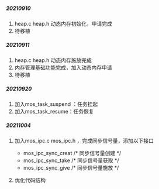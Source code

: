 ##### 20210910

1. heap.c heap.h  动态内存初始化，申请完成
2. 待移植

##### 20210911

1. heap.c heap.h  动态内存施放完成
2. 内存管理基础功能完成，加入动态内存申请
3. 待移植

##### 20210920

1. 加入mos_task_suspend ：任务挂起
2. 加入mos_task_resume：任务恢复

##### 20211004

1. 加入mos_ipc.c mos_ipc.h ，完成同步信号量，添加以下接口

   - mos_ipc_sync_creat /* 同步信号量创建 */
   - mos_ipc_sync_take /* 同步信号量获取 */
   - mos_ipc_sync_give /* 同步信号量施放 */

2. 优化代码结构

   
